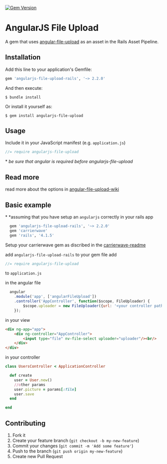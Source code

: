 [![Gem Version](https://badge.fury.io/rb/angularjs-file-upload-rails.svg)](http://badge.fury.io/rb/angularjs-file-upload-rails)

# AngularJS File Upload

A gem that uses [angular-file-upload](https://github.com/nervgh/angular-file-upload) as an asset in the Rails Asset Pipeline.

## Installation

Add this line to your application's Gemfile:

```ruby
gem 'angularjs-file-upload-rails', '~> 2.2.0'
```

And then execute:

```
$ bundle install
```

Or install it yourself as:

```
$ gem install angularjs-file-upload
```

## Usage

Include it in your JavaScript manifest (e.g. `application.js`)

```javascript
//= require angularjs-file-upload
```
\* *be sure that angular is required before angularjs-file-upload*

## Read more

read more about the options in [angular-file-upload-wiki](https://github.com/nervgh/angular-file-upload/wiki/Introduction)

## Basic example

\* *assuming that you have setup an ```angularjs``` correctly in your rails app

```ruby
  gem 'angularjs-file-upload-rails', '~> 2.2.0'
  gem 'carrierwave'
  gem 'rails', '4.1.5'
```

Setup your carrierwave gem as discribed in the [carrierwave-readme](https://github.com/carrierwaveuploader/carrierwave)

add ```angularjs-file-upload-rails``` to your gem file
add

```javascript
//= require angularjs-file-upload
```

to ```application.js```

in the angular file

```javascript
  angular
    .module('app', ['angularFileUpload'])
    .controller('AppController', function($scope, FileUploader) {
        $scope.uploader = new FileUploader({url: '<your controller path>'});
    });
```

in your view

```html
<div ng-app="app">
    <div ng-controller="AppController">
        <input type="file" nv-file-select uploader="uploader"/><br/>
    </div>
</div>
```

in your controller

```ruby
class UsersController < ApplicationController

  def create
    user = User.new()
    //other params
    user.picture = params[:file]
    user.save
  end

end
```

## Contributing

1. Fork it
2. Create your feature branch (`git checkout -b my-new-feature`)
3. Commit your changes (`git commit -m 'Add some feature'`)
4. Push to the branch (`git push origin my-new-feature`)
5. Create new Pull Request
